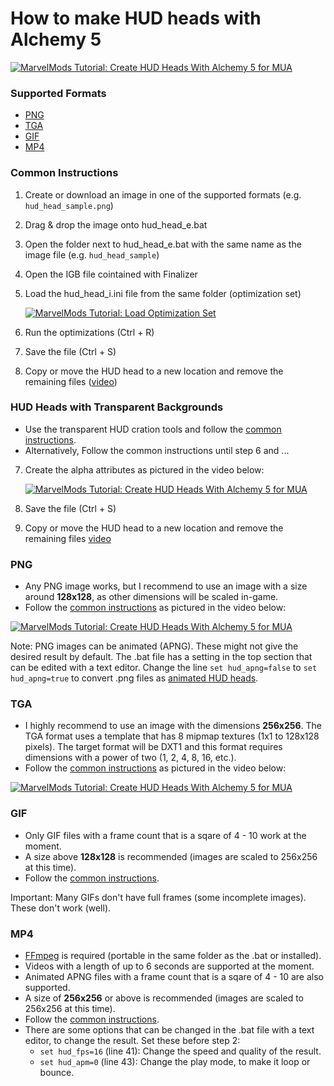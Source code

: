 # How to make HUD heads with Alchemy 5

[![MarvelMods Tutorial: Create HUD Heads With Alchemy 5 for MUA](https://img.youtube.com/vi/PyRXGYM1eyo/mqdefault.jpg)](https://youtu.be/PyRXGYM1eyo)

### Supported Formats
- [PNG](https://github.com/EthanReed517/Marvel-Mods-Batch-Scripts/blob/main/Alchemy%20Scripts/hud#PNG)
- [TGA](https://github.com/EthanReed517/Marvel-Mods-Batch-Scripts/blob/main/Alchemy%20Scripts/hud#TGA)
- [GIF](https://github.com/EthanReed517/Marvel-Mods-Batch-Scripts/blob/main/Alchemy%20Scripts/hud#GIF)
- [MP4](https://github.com/EthanReed517/Marvel-Mods-Batch-Scripts/blob/main/Alchemy%20Scripts/hud#MP4)

### Common Instructions
1. Create or download an image in one of the supported formats (e.g. `hud_head_sample.png`)
2. Drag & drop the image onto hud_head_e.bat
3. Open the folder next to hud_head_e.bat with the same name as the image file (e.g. `hud_head_sample`)
4. Open the IGB file cointained with Finalizer
5. Load the hud_head_i.ini file from the same folder (optimization set)

    [![MarvelMods Tutorial: Load Optimization Set](https://www.mediafire.com/convkey/2cc0/xoxit6ztpab8lbh3g.jpg)](https://www.mediafire.com/convkey/2cc0/xoxit6ztpab8lbhzg.jpg)

6. Run the optimizations (Ctrl + R)
7. Save the file (Ctrl + S)
8. Copy or move the HUD head to a new location and remove the remaining files ([video](https://www.youtube.com/watch?v=PyRXGYM1eyo&t=160))

### HUD Heads with Transparent Backgrounds
- Use the transparent HUD cration tools and follow the [common instructions](https://github.com/EthanReed517/Marvel-Mods-Batch-Scripts/blob/main/Alchemy%20Scripts/hud#common-instructions).
- Alternatively, Follow the common instructions until step 6 and ...
7. Create the alpha attributes as pictured in the video below:

    [![MarvelMods Tutorial: Create HUD Heads With Alchemy 5 for MUA](https://img.youtube.com/vi/PyRXGYM1eyo/mqdefault.jpg)](https://www.youtube.com/watch?v=PyRXGYM1eyo&t=65)

8. Save the file (Ctrl + S)
9. Copy or move the HUD head to a new location and remove the remaining files [video](https://www.youtube.com/watch?v=PyRXGYM1eyo&t=160)

### PNG
- Any PNG image works, but I recommend to use an image with a size around **128x128**, as other dimensions will be scaled in-game.
- Follow the [common instructions](https://github.com/EthanReed517/Marvel-Mods-Batch-Scripts/blob/main/Alchemy%20Scripts/hud#common-instructions) as pictured in the video below:

[![MarvelMods Tutorial: Create HUD Heads With Alchemy 5 for MUA](https://img.youtube.com/vi/PyRXGYM1eyo/mqdefault.jpg)](https://www.youtube.com/watch?v=PyRXGYM1eyo&t=180)

Note: PNG images can be animated (APNG). These might not give the desired result by default. The .bat file has a setting in the top section that can be edited with a text editor. Change the line `set hud_apng=false` to `set hud_apng=true` to convert .png files as [animated HUD heads](https://github.com/EthanReed517/Marvel-Mods-Batch-Scripts/blob/main/Alchemy%20Scripts/hud#MP4).

### TGA
- I highly recommend to use an image with the dimensions **256x256**. The TGA format uses a template that has 8 mipmap textures (1x1 to 128x128 pixels). The target format will be DXT1 and this format requires dimensions with a power of two (1, 2, 4, 8, 16, etc.).
- Follow the [common instructions](https://github.com/EthanReed517/Marvel-Mods-Batch-Scripts/blob/main/Alchemy%20Scripts/hud#common-instructions) as pictured in the video below:

[![MarvelMods Tutorial: Create HUD Heads With Alchemy 5 for MUA](https://img.youtube.com/vi/PyRXGYM1eyo/mqdefault.jpg)](https://www.youtube.com/watch?v=PyRXGYM1eyo&t=15)

### GIF
- Only GIF files with a frame count that is a sqare of 4 - 10 work at the moment.
- A size above **128x128** is recommended (images are scaled to 256x256 at this time).
- Follow the [common instructions](https://github.com/EthanReed517/Marvel-Mods-Batch-Scripts/blob/main/Alchemy%20Scripts/hud#common-instructions).

Important: Many GIFs don't have full frames (some incomplete images). These don't work (well).

### MP4
- [FFmpeg](https://www.ffmpeg.org/download.html) is required (portable in the same folder as the .bat or installed).
- Videos with a length of up to 6 seconds are supported at the moment.
- Animated APNG files with a frame count that is a sqare of 4 - 10 are also supported.
- A size of **256x256** or above is recommended (images are scaled to 256x256 at this time).
- Follow the [common instructions](https://github.com/EthanReed517/Marvel-Mods-Batch-Scripts/blob/main/Alchemy%20Scripts/hud#common-instructions).
- There are some options that can be changed in the .bat file with a text editor, to change the result. Set these before step 2:
  - `set hud_fps=16` (line 41): Change the speed and quality of the result.
  - `set hud_apm=0` (line 43): Change the play mode, to make it loop or bounce.

